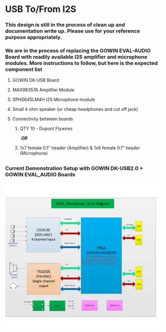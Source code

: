 # USB To/From I2S

### This design is still in the process of clean up and documentation write up.  Please use for your reference purpose appropriately.

### We are in the process of replacing the GOWIN EVAL-AUDIO Board with readily available I2S amplifier and microphone modules.  More instructions to follow, but here is the expected component list

1. GOWIN DK-USB Board

2. MAX98357A Amplifier Module

3. SPH0645LM4H I2S Microphone module

4. Small 4 ohm speaker (or cheap headphones and cut off jack) 

5. Connectivity between boards

   1. QTY 10 - Dupont Flywires

      ​	***OR***

   2. 1x7 female 0.1" header (Amplifier) & 1x6 female 0.1" header (Microphone)
##


### Current Demonstration Setup with GOWIN DK-USB2.0 + GOWIN EVAL_AUDIO Boards
![Demo_Setup_Diagram](doc/Demo_Setup_Diagram.png)

